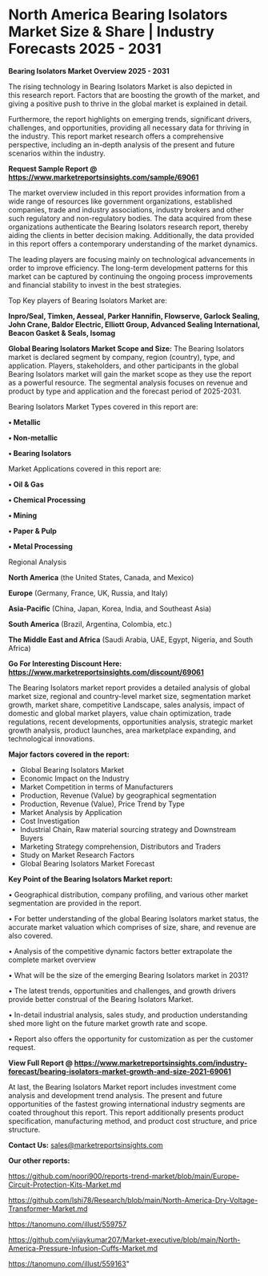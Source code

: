 # North America Bearing Isolators Market Size & Share | Industry Forecasts 2025 - 2031

<Strong> Bearing Isolators Market Overview 2025 - 2031</strong>

The rising technology in Bearing Isolators Market is also depicted in this research report. Factors that are boosting the growth of the market, and giving a positive push to thrive in the global market is explained in detail.

Furthermore, the report highlights on emerging trends, significant drivers, challenges, and opportunities, providing all necessary data for thriving in the industry. This report market research offers a comprehensive perspective, including an in-depth analysis of the present and future scenarios within the industry.

<strong>Request Sample Report @ <a href=https://www.marketreportsinsights.com/sample/69061>https://www.marketreportsinsights.com/sample/69061</a></strong>

The market overview included in this report provides information from a wide range of resources like government organizations, established companies, trade and industry associations, industry brokers and other such regulatory and non-regulatory bodies. The data acquired from these organizations authenticate the Bearing Isolators research report, thereby aiding the clients in better decision making. Additionally, the data provided in this report offers a contemporary understanding of the market dynamics.

The leading players are focusing mainly on technological advancements in order to improve efficiency. The long-term development patterns for this market can be captured by continuing the ongoing process improvements and financial stability to invest in the best strategies.

Top Key players of Bearing Isolators Market are:

<strong>Inpro/Seal, Timken, Aesseal, Parker Hannifin, Flowserve, Garlock Sealing, John Crane, Baldor Electric, Elliott Group, Advanced Sealing International, Beacon Gasket & Seals, Isomag</strong>

<strong><b>Global Bearing Isolators Market Scope and Size:</b></strong>
The Bearing Isolators market is declared segment by company, region (country), type, and application. Players, stakeholders, and other participants in the global Bearing Isolators market will gain the market scope as they use the report as a powerful resource. The segmental analysis focuses on revenue and product by type and application and the forecast period of 2025-2031.

Bearing Isolators Market Types covered in this report are:

<strong>• Metallic

• Non-metallic

• Bearing Isolators</strong>

Market Applications covered in this report are:

<strong>• Oil & Gas

• Chemical Processing

• Mining

• Paper & Pulp

• Metal Processing</strong> 

Regional Analysis

<strong>North America</strong> (the United States, Canada, and Mexico)

<strong>Europe</strong> (Germany, France, UK, Russia, and Italy)

<strong>Asia-Pacific</strong> (China, Japan, Korea, India, and Southeast Asia)

<strong>South America</strong> (Brazil, Argentina, Colombia, etc.)

<strong>The Middle East and Africa</strong> (Saudi Arabia, UAE, Egypt, Nigeria, and South Africa)

<strong>Go For Interesting Discount Here: <a href=https://www.marketreportsinsights.com/discount/69061>https://www.marketreportsinsights.com/discount/69061</a></strong>

The Bearing Isolators market report provides a detailed analysis of global market size, regional and country-level market size, segmentation market growth, market share, competitive Landscape, sales analysis, impact of domestic and global market players, value chain optimization, trade regulations, recent developments, opportunities analysis, strategic market growth analysis, product launches, area marketplace expanding, and technological innovations.

<strong><b>Major factors covered in the report:</b></strong>
<ul>
  <li>Global Bearing Isolators Market </li>
  <li>Economic Impact on the Industry</li>
  <li>Market Competition in terms of Manufacturers</li>
  <li>Production, Revenue (Value) by geographical segmentation</li>
  <li>Production, Revenue (Value), Price Trend by Type</li>
  <li>Market Analysis by Application</li>
  <li>Cost Investigation</li>
  <li>Industrial Chain, Raw material sourcing strategy and Downstream Buyers</li>
  <li>Marketing Strategy comprehension, Distributors and Traders</li>
  <li>Study on Market Research Factors</li>
  <li>Global Bearing Isolators Market Forecast</li>
</ul>

<strong><b>Key Point of the Bearing Isolators Market report:</b></strong>

• Geographical distribution, company profiling, and various other market segmentation are provided in the report.

• For better understanding of the global Bearing Isolators market status, the accurate market valuation which comprises of size, share, and revenue are also covered.

• Analysis of the competitive dynamic factors better extrapolate the complete market overview

• What will be the size of the emerging Bearing Isolators market in 2031?

• The latest trends, opportunities and challenges, and growth drivers provide better construal of the Bearing Isolators Market.

• In-detail industrial analysis, sales study, and production understanding shed more light on the future market growth rate and scope.

• Report also offers the opportunity for customization as per the customer request.

<strong><b>View Full Report @ <a href=https://www.marketreportsinsights.com/industry-forecast/bearing-isolators-market-growth-and-size-2021-69061>https://www.marketreportsinsights.com/industry-forecast/bearing-isolators-market-growth-and-size-2021-69061</a></b></strong>


At last, the Bearing Isolators Market report includes investment come analysis and development trend analysis. The present and future opportunities of the fastest growing international industry segments are coated throughout this report. This report additionally presents product specification, manufacturing method, and product cost structure, and price structure.

<strong>Contact Us:</strong>
sales@marketreportsinsights.com

<strong>Our other reports:</strong>

<a href=https://github.com/noori900/reports-trend-market/blob/main/Europe-Circuit-Protection-Kits-Market.md>https://github.com/noori900/reports-trend-market/blob/main/Europe-Circuit-Protection-Kits-Market.md</a>

<a href=https://github.com/Ishi78/Research/blob/main/North-America-Dry-Voltage-Transformer-Market.md>https://github.com/Ishi78/Research/blob/main/North-America-Dry-Voltage-Transformer-Market.md</a>

<a href=https://tanomuno.com/illust/559757>https://tanomuno.com/illust/559757</a>

<a href=https://github.com/vijaykumar207/Market-executive/blob/main/North-America-Pressure-Infusion-Cuffs-Market.md>https://github.com/vijaykumar207/Market-executive/blob/main/North-America-Pressure-Infusion-Cuffs-Market.md</a>

<a href=https://tanomuno.com/illust/559163>https://tanomuno.com/illust/559163</a>"
